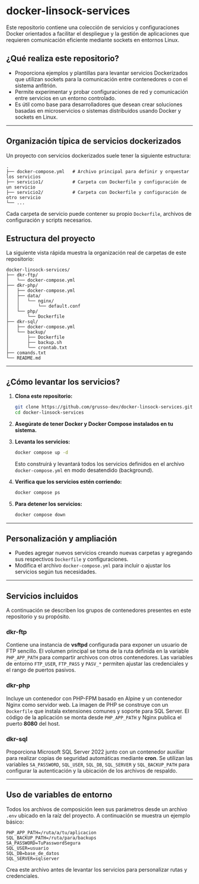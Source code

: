 # docker-linsock-services

Este repositorio contiene una colección de servicios y configuraciones Docker orientados a facilitar el despliegue y la gestión de aplicaciones que requieren comunicación eficiente mediante sockets en entornos Linux.

## ¿Qué realiza este repositorio?
- Proporciona ejemplos y plantillas para levantar servicios Dockerizados que utilizan sockets para la comunicación entre contenedores o con el sistema anfitrión.
- Permite experimentar y probar configuraciones de red y comunicación entre servicios en un entorno controlado.
- Es útil como base para desarrolladores que desean crear soluciones basadas en microservicios o sistemas distribuidos usando Docker y sockets en Linux.

---

## Organización típica de servicios dockerizados

Un proyecto con servicios dockerizados suele tener la siguiente estructura:

```
.
├── docker-compose.yml   # Archivo principal para definir y orquestar los servicios
├── servicio1/           # Carpeta con Dockerfile y configuración de un servicio
├── servicio2/           # Carpeta con Dockerfile y configuración de otro servicio
└── ...
```

Cada carpeta de servicio puede contener su propio `Dockerfile`, archivos de configuración y scripts necesarios.

## Estructura del proyecto

La siguiente vista rápida muestra la organización real de carpetas de este repositorio:

```text
docker-linsock-services/
├── dkr-ftp/
│   └── docker-compose.yml
├── dkr-php/
│   ├── docker-compose.yml
│   ├── data/
│   │   └── nginx/
│   │       └── default.conf
│   └── php/
│       └── Dockerfile
├── dkr-sql/
│   ├── docker-compose.yml
│   └── backup/
│       ├── Dockerfile
│       ├── backup.sh
│       └── crontab.txt
├── comands.txt
└── README.md
```

---

## ¿Cómo levantar los servicios?

1. **Clona este repositorio:**
   ```zsh
   git clone https://github.com/grusso-dev/docker-linsock-services.git
   cd docker-linsock-services
   ```

2. **Asegúrate de tener Docker y Docker Compose instalados en tu sistema.**

3. **Levanta los servicios:**
   ```zsh
   docker compose up -d
   ```
   Esto construirá y levantará todos los servicios definidos en el archivo `docker-compose.yml` en modo desatendido (background).

4. **Verifica que los servicios estén corriendo:**
   ```zsh
   docker compose ps
   ```

5. **Para detener los servicios:**
   ```zsh
   docker compose down
   ```

---

## Personalización y ampliación

- Puedes agregar nuevos servicios creando nuevas carpetas y agregando sus respectivos `Dockerfile` y configuraciones.
- Modifica el archivo `docker-compose.yml` para incluir o ajustar los servicios según tus necesidades.

---

## Servicios incluidos

A continuación se describen los grupos de contenedores presentes en este repositorio y su propósito.

### dkr-ftp

Contiene una instancia de **vsftpd** configurada para exponer un usuario de FTP sencillo. El volumen principal se toma de la ruta definida en la variable `PHP_APP_PATH` para compartir archivos con otros contenedores. Las variables de entorno `FTP_USER`, `FTP_PASS` y `PASV_*` permiten ajustar las credenciales y el rango de puertos pasivos.

### dkr-php

Incluye un contenedor con PHP-FPM basado en Alpine y un contenedor Nginx como servidor web. La imagen de PHP se construye con un `Dockerfile` que instala extensiones comunes y soporte para SQL Server. El código de la aplicación se monta desde `PHP_APP_PATH` y Nginx publica el puerto **8080** del host.

### dkr-sql

Proporciona Microsoft SQL Server 2022 junto con un contenedor auxiliar para realizar copias de seguridad automáticas mediante **cron**. Se utilizan las variables `SA_PASSWORD`, `SQL_USER`, `SQL_DB`, `SQL_SERVER` y `SQL_BACKUP_PATH` para configurar la autenticación y la ubicación de los archivos de respaldo.

---

## Uso de variables de entorno

Todos los archivos de composición leen sus parámetros desde un archivo `.env` ubicado en la raíz del proyecto. A continuación se muestra un ejemplo básico:

```env
PHP_APP_PATH=/ruta/a/tu/aplicacion
SQL_BACKUP_PATH=/ruta/para/backups
SA_PASSWORD=TuPasswordSegura
SQL_USER=usuario
SQL_DB=base_de_datos
SQL_SERVER=sqlserver
```

Crea este archivo antes de levantar los servicios para personalizar rutas y credenciales.
